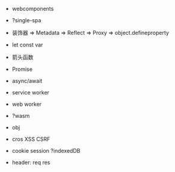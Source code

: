 - webcomponents
- ?single-spa
- 装饰器 => Metadata => Reflect => Proxy => object.defineproperty

- let const var
- 箭头函数
- Promise
- async/await

- service worker
- web worker
- ?wasm

- obj

- cros XSS CSRF

- cookie session ?indexedDB
- header: req res
